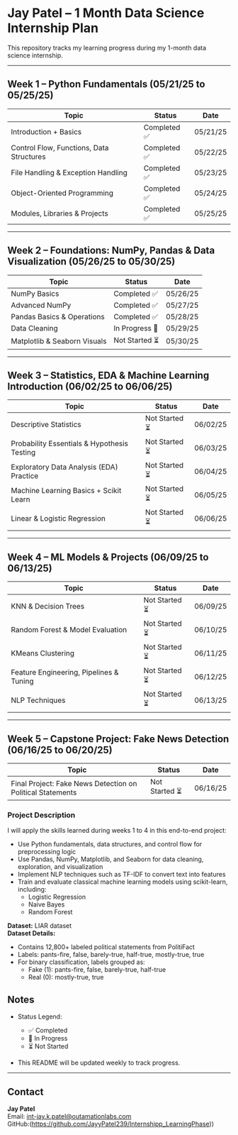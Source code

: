 # Jay Patel – 1 Month Data Science Internship Plan

This repository tracks my learning progress during my 1-month data science internship.

---

## Week 1 – Python Fundamentals (05/21/25 to 05/25/25)

| Topic                         | Status      | Date      |
|-------------------------------|-------------|-----------|
| Introduction + Basics          | Completed ✅ | 05/21/25  |
| Control Flow, Functions, Data Structures | Completed ✅ | 05/22/25  |
| File Handling & Exception Handling | Completed ✅ | 05/23/25  |
| Object-Oriented Programming   |Completed ✅ | 05/24/25  |
| Modules, Libraries & Projects |Completed ✅ | 05/25/25  |

---

## Week 2 – Foundations: NumPy, Pandas & Data Visualization (05/26/25 to 05/30/25)

| Topic                     | Status      | Date      |
|---------------------------|-------------|-----------|
| NumPy Basics              | Completed ✅ | 05/26/25  |
| Advanced NumPy            | Completed ✅ | 05/27/25  |
| Pandas Basics & Operations| Completed ✅ | 05/28/25  |
| Data Cleaning             | In Progress 🚧 | 05/29/25  |
| Matplotlib & Seaborn Visuals | Not Started ⏳ | 05/30/25  |

---

## Week 3 – Statistics, EDA & Machine Learning Introduction (06/02/25 to 06/06/25)

| Topic                         | Status      | Date      |
|-------------------------------|-------------|-----------|
| Descriptive Statistics         | Not Started ⏳ | 06/02/25  |
| Probability Essentials & Hypothesis Testing | Not Started ⏳ | 06/03/25  |
| Exploratory Data Analysis (EDA) Practice | Not Started ⏳ | 06/04/25  |
| Machine Learning Basics + Scikit Learn | Not Started ⏳ | 06/05/25  |
| Linear & Logistic Regression    | Not Started ⏳ | 06/06/25  |

---

## Week 4 – ML Models & Projects (06/09/25 to 06/13/25)

| Topic                        | Status      | Date      |
|------------------------------|-------------|-----------|
| KNN & Decision Trees          | Not Started ⏳ | 06/09/25  |
| Random Forest & Model Evaluation | Not Started ⏳ | 06/10/25  |
| KMeans Clustering             | Not Started ⏳ | 06/11/25  |
| Feature Engineering, Pipelines & Tuning | Not Started ⏳ | 06/12/25  |
| NLP Techniques                | Not Started ⏳ | 06/13/25  |

---

## Week 5 – Capstone Project: Fake News Detection (06/16/25 to 06/20/25)

| Topic            | Status      | Date      |
|------------------|-------------|-----------|
| Final Project: Fake News Detection on Political Statements | Not Started ⏳ | 06/16/25  |

### Project Description

I will apply the skills learned during weeks 1 to 4 in this end-to-end project:

- Use Python fundamentals, data structures, and control flow for preprocessing logic  
- Use Pandas, NumPy, Matplotlib, and Seaborn for data cleaning, exploration, and visualization  
- Implement NLP techniques such as TF-IDF to convert text into features  
- Train and evaluate classical machine learning models using scikit-learn, including:  
  - Logistic Regression  
  - Naive Bayes  
  - Random Forest  

**Dataset:** LIAR dataset  
**Dataset Details:**  
- Contains 12,800+ labeled political statements from PolitiFact  
- Labels: pants-fire, false, barely-true, half-true, mostly-true, true  
- For binary classification, labels grouped as:  
  - Fake (1): pants-fire, false, barely-true, half-true  
  - Real (0): mostly-true, true  

## Notes

- Status Legend:
  - ✅ Completed
  - 🚧 In Progress
  - ⏳ Not Started

- This README will be updated weekly to track progress.

---

## Contact

**Jay Patel**  
Email: int-jay.k.patel@outamationlabs.com  
GitHub:(https://github.com/JayyPatel239/Internshipp_LearningPhase))
